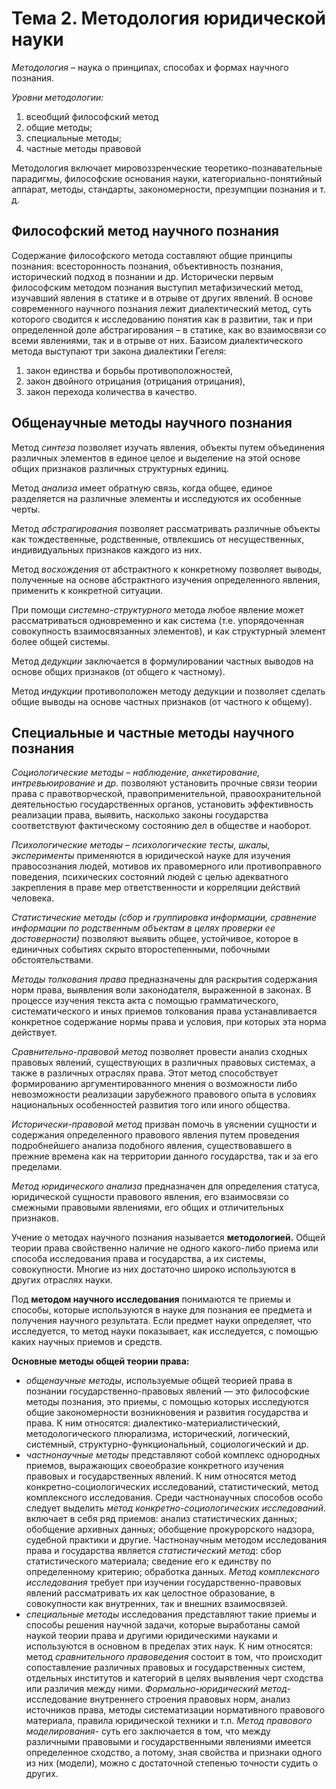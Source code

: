# Тема 2. Методология юридической науки

_Методология_ – наука о принципах, способах и формах научного познания.

_Уровни методологии:_

1. всеобщий философский метод
2. общие методы;
3. специальные методы;
4. частные методы правовой

Методология включает мировоззренческие теоретико-познавательные парадигмы, философские основания науки, категориально-понятийный аппарат, методы, стандарты, закономерности, презумпции познания и т. д.

## Философский метод научного познания

Содержание философского метода составляют общие принципы познания: всесторонность познания, объективность познания, исторический подход в познании и др. Исторически первым философским методом познания выступил метафизический метод, изучавший явления в статике и в отрыве от других явлений. В основе современного научного познания лежит диалектический метод, суть которого сводится к исследованию понятия как в развитии, так и при определенной доле абстрагирования – в статике, как во взаимосвязи со всеми явлениями, так и в отрыве от них. Базисом диалектического метода выступают три закона диалектики Гегеля:

1. закон единства и борьбы противоположностей,
2. закон двойного отрицания (отрицания отрицания),
3. закон перехода количества в качество.

## Общенаучные методы научного познания

Метод _синтеза_ позволяет изучать явления, объекты путем объединения различных элементов в единое целое и выделение на этой основе общих признаков различных структурных единиц.

Метод _анализа_ имеет обратную связь, когда общее, единое разделяется на различные элементы и исследуются их особенные черты.

Метод _абстрагирования_ позволяет рассматривать различные объекты как тождественные, родственные, отвлекшись от несущественных, индивидуальных признаков каждого из них.

Метод _восхождения_ от абстрактного к конкретному позволяет выводы, полученные на основе абстрактного изучения определенного явления, применить к конкретной ситуации.

При помощи _системно-структурного_ метода любое явление может рассматриваться одновременно и как система (т.е. упорядоченная совокупность взаимосвязанных элементов), и как структурный элемент более общей системы.

Метод _дедукции_ заключается в формулировании частных выводов на основе общих признаков (от общего к частному).

Метод _индукции_ противоположен методу дедукции и позволяет сделать общие выводы на основе частных признаков (от частного к общему).

## Специальные и частные методы научного познания

_Социологические методы – наблюдение, анкетирование, интревьюирование и др._ позволяют установить прочные связи теории права с правотворческой, правоприменительной, правоохранительной деятельностью государственных органов, установить эффективность реализации права, выявить, насколько законы государства соответствуют фактическому состоянию дел в обществе и наоборот.

_Психологические методы – психологические тесты, шкалы, эксперименты_ применяются в юридической науке для изучения правосознания людей, мотивов их правомерного или противоправного поведения, психических состояний людей с целью адекватного закрепления в праве мер ответственности и корреляции действий человека.

_Статистические методы (сбор и группировка информации, сравнение информации по родственным объектам в целях проверки ее достоверности)_ позволяют выявить общее, устойчивое, которое в единичных событиях скрыто второстепенными, побочными обстоятельствами.

_Методы толкования права_ предназначены для раскрытия содержания норм права, выявления воли законодателя, выраженной в законах. В процессе изучения текста акта с помощью грамматического, систематического и иных приемов толкования права устанавливается конкретное содержание нормы права и условия, при которых эта норма действует.

_Сравнительно-правовой метод_ позволяет провести анализ сходных правовых явлений, существующих в различных правовых системах, а также в различных отраслях права. Этот метод способствует формированию аргументированного мнения о возможности либо невозможности реализации зарубежного правового опыта в условиях национальных особенностей развития того или иного общества.

_Исторически-правовой метод_ призван помочь в уяснении сущности и содержания определенного правового явления путем проведения подробнейшего анализа подобного явления, существовавшего в прежние времена как на территории данного государства, так и за его пределами.

_Метод юридического анализа_ предназначен для определения статуса, юридической сущности правового явления, его взаимосвязи со смежными правовыми явлениями, его общих и отличительных признаков.

Учение о методах научного познания называется  **методологией.**  Общей теории права свойственно наличие не одного какого-либо приема или способа исследования права и государства, а их системы, совокупности. Многие из них достаточно широко используются в других отраслях науки.

Под  **методом научного исследования**  понимаются те приемы и способы, которые используются в науке для познания ее предмета и получения научного результата. Если предмет науки определяет, что исследуется, то метод науки показывает, как исследуется, с помощью каких научных приемов и средств.

**Основные методы общей теории права:**

- _общенаучные методы_,
используемые общей теорией права в познании государственно-правовых явлений — это философские методы познания, это приемы, с помощью которых исследуются общие закономерности возникновения и развития государства и права. К ним относятся: диалектико-материалистический, методологического плюрализма, исторический, логический, системный, структурно-функциональный, социологический и др.
- _частнонаучные методы_ представляют собой комплекс однородных приемов, выражающих своеобразие конкретного изучения правовых и государственных явлений. К ним относятся метод конкретно-социологических исследований, статистический, метод комплексного исследования. Среди частнонаучных способов особо следует выделить _метод конкретно-социологических исследований._ включает в себя ряд приемов: анализ статистических данных; обобщение архивных данных; обобщение прокурорского надзора, судебной практики и другие. Частнонаучным методом исследования права и государства является _статистический метод_: сбор статистического материала; сведение его к единству по определенному критерию; обработка данных. _Метод комплексного исследования_ требует при изучении государственно-правовых явлений рассматривать их как целостное образование, в совокупности как внутренних, так и внешних взаимосвязей.
- _специальные методы_ исследования представляют такие приемы и способы решения научной задачи, которые выработаны самой наукой теории права и другими юридическими науками и используются в основном в пределах этих наук. К ним относятся: метод _сравнительного правоведения_ состоит в том, что происходит сопоставление различных правовых и государственных систем, отдельных институтов и категорий в целях выявления черт сходства или различия между ними. _Формально-юридический метод_- исследование внутреннего строения правовых норм, анализ источников права, методы систематизации нормативного правового материала, правила юридической техники и т.п. _Метод правового моделирования_- суть его заключается в том, что между различными правовыми и государственными явлениями имеется определенное сходство, а потому, зная свойства и признаки одного из них (модели), можно с достаточной степенью точности судить о других.
